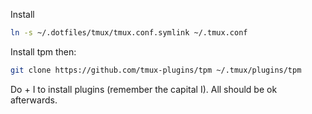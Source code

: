 Install

```bash
ln -s ~/.dotfiles/tmux/tmux.conf.symlink ~/.tmux.conf
```

Install tpm then:

```bash
git clone https://github.com/tmux-plugins/tpm ~/.tmux/plugins/tpm
```

Do <prefix> + I to install plugins (remember the capital I). All should be ok afterwards.
